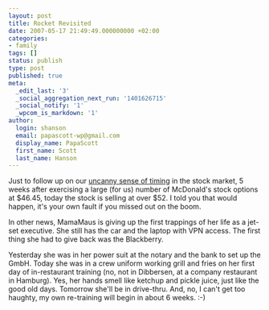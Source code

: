 ```yaml
---
layout: post
title: Rocket Revisited
date: 2007-05-17 21:49:49.000000000 +02:00
categories:
- family
tags: []
status: publish
type: post
published: true
meta:
  _edit_last: '3'
  _social_aggregation_next_run: '1401626715'
  _social_notify: '1'
  _wpcom_is_markdown: '1'
author:
  login: shanson
  email: papascott-wp@gmail.com
  display_name: PapaScott
  first_name: Scott
  last_name: Hanson
---
```

<p>Just to follow up on our <a href="http://www.papascott.de/archives/2007/04/10/dreams-for-sale-4645/">uncanny sense of timing</a> in the stock market, 5 weeks after exercising a large (for us) number of McDonald's stock options at $46.45, today the stock is selling at over $52. I told you that would happen, it's your own fault if you missed out on the boom.</p>
<p>In other news, MamaMaus is giving up the first trappings of her life as a jet-set executive. She still has the car and the laptop with VPN access. The first thing she had to give back was the Blackberry.</p>
<p>Yesterday she was in her power suit at the notary and the bank to set up the GmbH. Today she was in a crew uniform working grill and fries on her first day of in-restaurant training (no, not in Dibbersen, at a company restaurant in Hamburg). Yes, her hands smell like ketchup and pickle juice, just like the good old days. Tomorrow she'll be in drive-thru. And, no, I can't get too haughty, my own re-training will begin in about 6 weeks. :-)</p>
